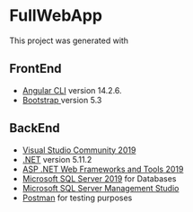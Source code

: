 # FullWebApp

This project was generated with 

## FrontEnd
- [Angular CLI](https://github.com/angular/angular-cli) version 14.2.6.
- [ Bootstrap ](https://getbootstrap.com/) version 5.3

## BackEnd
- [Visual Studio Community 2019](https://visualstudio.microsoft.com/)
- [.NET](https://dotnet.microsoft.com/es-es/) version 5.11.2
- [ASP .NET Web Frameworks and Tools 2019](https://dotnet.microsoft.com/en-us/apps/aspnet)
- [Microsoft SQL Server 2019](https://www.microsoft.com/es-es/sql-server/sql-server-downloads) for Databases
- [Microsoft SQL Server Management Studio](https://www.microsoft.com/es-es/sql-server/sql-server-downloads)
- [Postman](https://www.postman.com/) for testing purposes


